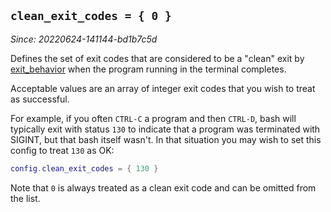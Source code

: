 ## `clean_exit_codes = { 0 }`

*Since: 20220624-141144-bd1b7c5d*

Defines the set of exit codes that are considered to be a "clean" exit by
[exit_behavior](exit_behavior.md) when the program running in the terminal
completes.

Acceptable values are an array of integer exit codes that you wish to treat
as successful.

For example, if you often `CTRL-C` a program and then `CTRL-D`, bash will
typically exit with status `130` to indicate that a program was terminated
with SIGINT, but that bash itself wasn't.  In that situation you may wish
to set this config to treat `130` as OK:

```lua
config.clean_exit_codes = { 130 }
```

Note that `0` is always treated as a clean exit code and can be omitted
from the list.
